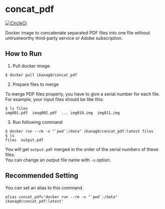 # concat_pdf

[![CircleCI](https://circleci.com/gh/circleci/circleci-docs.svg?style=svg)](https://app.circleci.com/pipelines/github/ikanago/concat_pdf)

Docker image to concatenate separated PDF files into one file without untrustworthy third-party service or Adobe subscription.

## How to Run
1. Pull docker image.

```
$ docker pull ikanag0/concat_pdf
```

2. Prepare files to merge

To merge PDF files properly, you have to give a serial number for each file.  
For example, your input files should be like this:
```
$ ls files
img001.pdf  imag002.pdf  ... img010.img  img011.img
```

3. Run following command

```
$ docker run --rm -v "`pwd`:/data" ikanag0/concat_pdf:latest files
$ ls
files  output.pdf
```
You will get `output.pdf` merged in the order of the serial numbers of these files.  
You can change an output file name with `-o` option.

## Recommended Setting

You can set an alias to this command.
```
alias concat_pdf='docker run --rm -v "`pwd`:/data" ikanag0/concat_pdf:latest'
